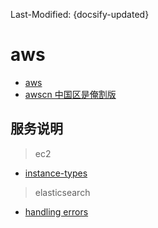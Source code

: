Last-Modified: {docsify-updated}

# aws

- [aws](https://aws.amazon.com/)
- [awscn 中国区是俺割版](https://www.amazonaws.cn/)

## 服务说明


> ec2

- [instance-types](https://aws.amazon.com/tw/ec2/instance-types/)

> elasticsearch

- [handling errors](http://docs.aws.amazon.com/zh_cn/elasticsearch-service/latest/developerguide/aes-handling-errors.html)
